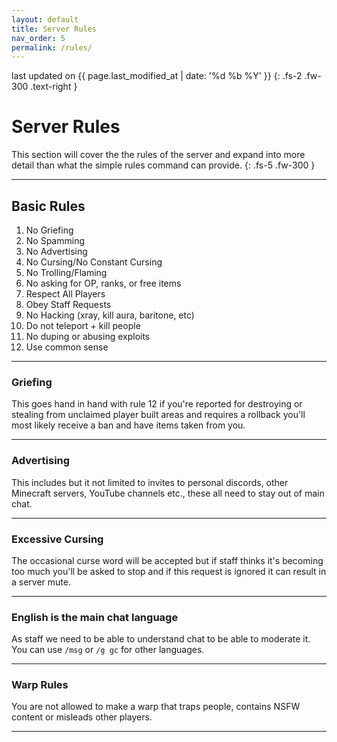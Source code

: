 ```yaml
---
layout: default
title: Server Rules
nav_order: 5
permalink: /rules/
---
```


last updated on {{ page.last_modified_at | date: '%d %b %Y' }}
{: .fs-2 .fw-300 .text-right }

# Server Rules
This section will cover the the rules of the server and expand into more detail than what the simple rules command can provide.
{: .fs-5 .fw-300 }

---

## Basic Rules
1. No Griefing
2. No Spamming
3. No Advertising
4. No Cursing/No Constant Cursing
5. No Trolling/Flaming
6. No asking for OP, ranks, or free items
7. Respect All Players
8. Obey Staff Requests
9. No Hacking (xray, kill aura, baritone, etc)
10. Do not teleport + kill people
11. No duping or abusing exploits
12. Use common sense

---

### Griefing
This goes hand in hand with rule 12 if you're reported for destroying or stealing from unclaimed player built areas and requires a rollback you'll most likely receive a ban and have items taken from you.

---

### Advertising
This includes but it not limited to invites to personal discords, other Minecraft servers, YouTube channels etc., these all need to stay out of main chat.

---

### Excessive Cursing
The occasional curse word will be accepted but if staff thinks it's becoming too much you'll be asked to stop and if this request is ignored it can result in a server mute.

---

### English is the main chat language
As staff we need to be able to understand chat to be able to moderate it. You can use `/msg` or `/g gc` for other languages.

---

### Warp Rules
You are not allowed to make a warp that traps people, contains NSFW content or misleads other players.

---